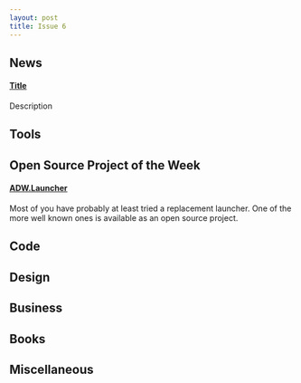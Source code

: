 ```yaml
---
layout: post
title: Issue 6
---
```

## News

#### [Title](http://link.com)
Description

## Tools

## Open Source Project of the Week
#### [ADW.Launcher](http://code.google.com/p/adw-launcher-android/)
Most of you have probably at least tried a replacement launcher. One of the more well known ones is available as an open source project.

## Code

## Design

## Business

## Books

## Miscellaneous

